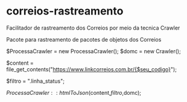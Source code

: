 # correios-rastreamento
Facilitador de rastreamento dos Correios por meio da tecnica Crawler

Pacote para rastreamento de pacotes de objetos dos Correios

$ProcessaCrawler = new ProcessaCrawler();
$domc = new Crawler();

$content = file_get_contents("https://www.linkcorreios.com.br/{$seu_codigo}");

$filtro = ".linha_status";

$ProcessaCrawler::htmlToJson($content,$filtro,$domc);
